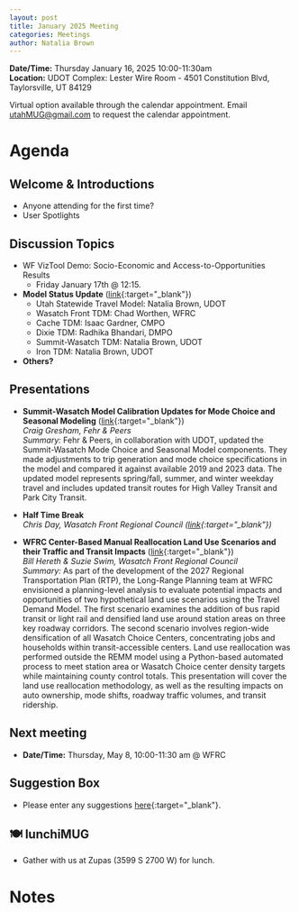 ```yaml
---
layout: post
title: January 2025 Meeting
categories: Meetings
author: Natalia Brown
---
```


**Date/Time:** Thursday January 16, 2025 10:00-11:30am  
**Location:** UDOT Complex: Lester Wire Room - 4501 Constitution Blvd, Taylorsville, UT 84129

Virtual option available through the calendar appointment. Email utahMUG@gmail.com to request the calendar appointment.

# Agenda

## Welcome & Introductions 
- Anyone attending for the first time?
- User Spotlights

## Discussion Topics 
- WF VizTool Demo: Socio-Economic and Access-to-Opportunities Results
  - Friday January 17th @ 12:15.
- **Model Status Update** ([link](https://docs.google.com/presentation/d/10oamHc9ogYgSUA8_kOSH9_BzyWuUlVTWjH_W7XGcx7w/edit?usp=sharing){:target="_blank"})
  - Utah Statewide Travel Model: Natalia Brown, UDOT
  - Wasatch Front TDM: Chad Worthen, WFRC
  - Cache TDM: Isaac Gardner, CMPO
  - Dixie TDM: Radhika Bhandari, DMPO
  - Summit-Wasatch TDM: Natalia Brown, UDOT
  - Iron TDM: Natalia Brown, UDOT
- **Others?**

## Presentations

* **Summit-Wasatch Model Calibration Updates for Mode Choice and Seasonal Modeling** ([link](https://drive.google.com/file/d/1R_CE5Sdr9yl8m-N4xOKL93Yi6aH-Eb5B/view?usp=sharing){:target="_blank"})<br/>*Craig Gresham, Fehr & Peers*<br/>*Summary:* Fehr & Peers, in collaboration with UDOT, updated the Summit-Wasatch Mode Choice and Seasonal Model components.  They made adjustments to trip generation and mode choice specifications in the model and compared it against available 2019 and 2023 data.  The updated model represents spring/fall, summer, and winter weekday travel and includes updated transit routes for High Valley Transit and Park City Transit.

* **Half Time Break**<br>*Chris Day, Wasatch Front Regional Council ([link](https://docs.google.com/presentation/d/1YW3OPPTMQzOIcl96ROmfDEcsgaMATge1ndNsdIAlHt8/edit#slide=id.p){:target="_blank"})*

* **WFRC Center-Based Manual Reallocation Land Use Scenarios and their Traffic and Transit Impacts** ([link](https://docs.google.com/presentation/d/189tnpSYtZ1kKfGOMuylOH7iSFy3SJM_a_sQeWyejCOk/edit?usp=sharing){:target="_blank"})<br/>*Bill Hereth & Suzie Swim, Wasatch Front Regional Council*<br/>*Summary:* As part of the development of the 2027 Regional Transportation Plan (RTP), the Long-Range Planning team at WFRC envisioned a planning-level analysis to evaluate potential impacts and opportunities of two hypothetical land use scenarios using the Travel Demand Model. The first scenario examines the addition of bus rapid transit or light rail and densified land use around station areas on three key roadway corridors. The second scenario involves region-wide densification of all Wasatch Choice Centers, concentrating jobs and households within transit-accessible centers. Land use reallocation was performed outside the REMM model using a Python-based automated process to meet station area or Wasatch Choice center density targets while maintaining county control totals. This presentation will cover the land use reallocation methodology, as well as the resulting impacts on auto ownership, mode shifts, roadway traffic volumes, and transit ridership.

## Next meeting
* **Date/Time:** Thursday, May 8, 10:00-11:30 am @ WFRC

## Suggestion Box
- Please enter any suggestions [here](https://forms.gle/jv6GNKzSMeUwM2M69){:target="_blank"}.

## 🍽 lunchiMUG
- Gather with us at Zupas (3599 S 2700 W) for lunch.

# Notes
